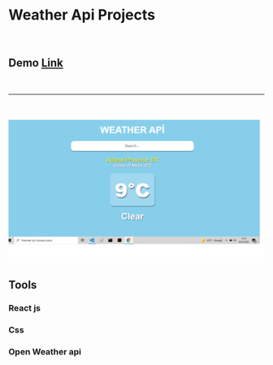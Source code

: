 <h1>Weather Api Projects</h1>
<br>
<h2>Demo <a href="https://weather-api-projects.netlify.app/" target="_blanck">Link</a> </h2>
<br>
<hr>
<br>
<br>
<img src="./public/weatherapi.png" alt="foto">
<br>
<h2>Tools</h2>
    <h3>React js</h3>
    <h3>Css</h3>
    <h3>Open Weather api</h3>
